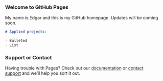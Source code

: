 ### Welcome to GitHub Pages

My name is Edgar and this is my GitHub homepage.  Updates will be coming soon.


```markdown
# Applied projects:

- Bulleted
- List
```
### Support or Contact

Having trouble with Pages? Check out our [documentation](https://docs.github.com/categories/github-pages-basics/) or [contact support](https://support.github.com/contact) and we’ll help you sort it out.
